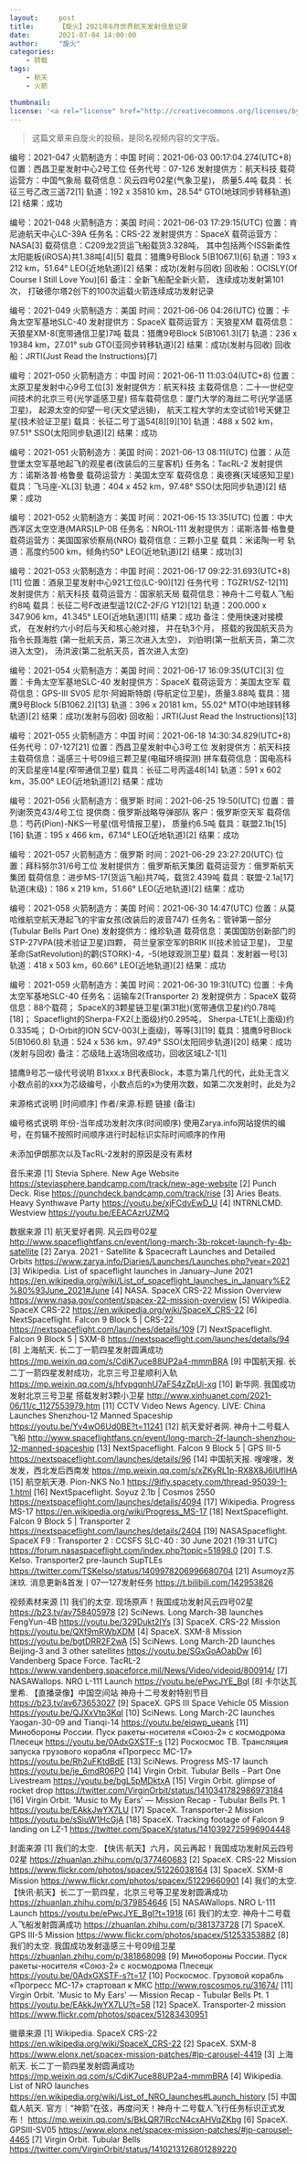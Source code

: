 ```yaml
---
layout:     post
title:      【旋火】2021年6月世界航天发射信息记录
date:       2021-07-04 14:00:00
author:     "旋火"
categories:
    - 转载
tags:
    - 航天
    - 火箭

thumbnail: 
license: '<a rel="license" href="http://creativecommons.org/licenses/by/4.0/"><img alt="知识共享许可协议" style="border-width:0" src="https://i.creativecommons.org/l/by/4.0/88x31.png" /></a><br />本作品采用<a rel="license" href="http://creativecommons.org/licenses/by/4.0/">知识共享署名 4.0 国际许可协议</a>进行许可。'
---
```

>这篇文章来自旋火的投稿，是同名视频内容的文字版。

编号：2021-047
火箭制造方：中国
时间：2021-06-03 00:17:04.274(UTC+8)
位置：西昌卫星发射中心2号工位
任务代号：07-126
发射提供方：航天科技
载荷运营方：中国气象局
载荷信息：风云四号02星(气象卫星)，
质量5.4吨
载具：长征三号乙改三遥72[1]
轨道：192 x 35810 km，28.54° GTO(地球同步转移轨道)[2]
结果：成功

编号：2021-048
火箭制造方：美国
时间：2021-06-03 17:29:15(UTC)
位置：肯尼迪航天中心LC-39A
任务名：CRS-22
发射提供方：SpaceX
载荷运营方：NASA[3]
载荷信息：C209龙2货运飞船载货3.328吨，
其中包括两个ISS新柔性太阳能板(iROSA)共1.38吨[4][5]
载具：猎鹰9号Block 5(B1067.1)[6]
轨道：193 x 212 km，51.64° LEO(近地轨道)[2]
结果：成功(发射与回收)
回收船：OCISLY(Of Course I Still Love You)[6]
备注：全新飞船配全新火箭，
连续成功发射第101次，
打破德尔塔2创下的100次运载火箭连续成功发射记录

编号：2021-049
火箭制造方：美国
时间：2021-06-06 04:26(UTC)
位置：卡角太空军基地SLC-40
发射提供方：SpaceX
载荷运营方：天狼星XM
载荷信息：天狼星XM-8(宽带通信卫星)7吨
载具：猎鹰9号Block 5(B1061.3)[7]
轨道：236 x 19384 km，27.01° sub GTO(亚同步转移轨道)[2]
结果：成功(发射与回收)
回收船：JRTI(Just Read the Instructions)[7]

编号：2021-050
火箭制造方：中国
时间：2021-06-11 11:03:04(UTC+8)
位置：太原卫星发射中心9号工位[3]
发射提供方：航天科技
主载荷信息：二十一世纪空间技术的北京三号(光学遥感卫星)
搭车载荷信息：厦门大学的海丝二号(光学遥感卫星)，
起源太空的仰望一号(天文望远镜)，
航天工程大学的太空试验1号天健卫星(技术验证卫星)
载具：长征二号丁遥54[8][9][10]
轨道：488 x 502 km，97.51° SSO(太阳同步轨道)[2]
结果：成功

编号：2021-051
火箭制造方：美国
时间：2021-06-13 08:11(UTC)
位置：从范登堡太空军基地起飞的观星者(改装后的三星客机)
任务名：TacRL-2
发射提供方：诺斯洛普·格鲁曼
载荷运营方：美国太空军
载荷信息：奥德赛(天域感知卫星)
载具：飞马座-XL[3]
轨道：404 x 452 km，97.48° SSO(太阳同步轨道)[2]
结果：成功

编号：2021-052
火箭制造方：美国
时间：2021-06-15 13:35(UTC)
位置：中大西洋区太空空港(MARS)LP-0B
任务名：NROL-111
发射提供方：诺斯洛普·格鲁曼
载荷运营方：美国国家侦察局(NRO)
载荷信息：三颗小卫星
载具：米诺陶一号
轨道：高度约500 km，倾角约50° LEO(近地轨道)[2]
结果：成功[3]

编号：2021-053
火箭制造方：中国
时间：2021-06-17 09:22:31.693(UTC+8)[11]
位置：酒泉卫星发射中心921工位(LC-90)[12]
任务代号：TGZR1/SZ-12[11]
发射提供方：航天科技
载荷运营方：国家航天局
载荷信息：神舟十二号载人飞船约8吨
载具：长征二号F改进型遥12(CZ-2F/G Y12)[12]
轨道：200.000 x 347.906 km，41.345° LEO(近地轨道)[11]
结果：成功
备注：使用快速对接模式，
在发射约六小时后与天和核心舱对接，
并在轨3个月，
搭载的我国航天员为指令长聂海胜
(第一批航天员，第三次进入太空)，
刘伯明(第一批航天员，第二次进入太空)，
汤洪波(第二批航天员，首次进入太空)

编号：2021-054
火箭制造方：美国
时间：2021-06-17 16:09:35(UTC)[3]
位置：卡角太空军基地SLC-40
发射提供方：SpaceX
载荷运营方：美国太空军
载荷信息：GPS-III SV05 尼尔·阿姆斯特朗
(导航定位卫星)，质量3.88吨
载具：猎鹰9号Block 5(B1062.2)[13]
轨道：396 x 20181 km，55.02° MTO(中地球转移轨道)[2]
结果：成功(发射与回收)
回收船：JRTI(Just Read the Instructions)[13]

编号：2021-055
火箭制造方：中国
时间：2021-06-18 14:30:34.829(UTC+8)
任务代号：07-127[21]
位置：西昌卫星发射中心3号工位
发射提供方：航天科技
主载荷信息：遥感三十号09组三颗卫星(电磁环境探测)
拼车载荷信息：国电高科的天启星座14星(窄带通信卫星)
载具：长征二号丙遥48[14]
轨道：591 x 602 km，35.00° LEO(近地轨道)[2]
结果：成功

编号：2021-056
火箭制造方：俄罗斯
时间：2021-06-25 19:50(UTC)
位置：普列谢茨克43/4号工位
提供商：俄罗斯战略导弹部队
客户：俄罗斯空天军
载荷信息：芍药(Pion)-NKS一号星(信号情报卫星)，
质量约6.5吨
载具：联盟2.1b[15][16]
轨道：195 x 466 km，67.14° LEO(近地轨道)[2]
结果：成功

编号：2021-057
火箭制造方：俄罗斯
时间：2021-06-29 23:27:20(UTC)
位置：拜科努尔31/6号工位
发射提供方：俄罗斯航天集团
载荷运营方：俄罗斯航天集团
载荷信息：进步MS-17(货运飞船)共7吨，载货2.439吨
载具：联盟-2.1a[17]
轨道(末级)：186 x 219 km，51.66° LEO(近地轨道)[2]
结果：成功

编号：2021-058
火箭制造方：美国
时间：2021-06-30 14:47(UTC)
位置：从莫哈维航空航天港起飞的宇宙女孩(改装后的波音747)
任务名：管钟第一部分(Tubular Bells Part One)
发射提供方：维珍轨道
载荷信息：美国国防创新部门的STP-27VPA(技术验证卫星)四颗，
荷兰皇家空军的BRIK II(技术验证卫星)，
卫星革命(SatRevolution)的鹳(STORK)-4，-5(地球观测卫星)
载具：发射器一号[3]
轨道：418 x 503 km，60.66° LEO(近地轨道)[2]
结果：成功

编号：2021-059
火箭制造方：美国
时间：2021-06-30 19:31(UTC)
位置：卡角太空军基地SLC-40
任务名：运输车2(Transporter 2)
发射提供方：SpaceX
载荷信息：88个载荷；
SpaceX的3颗星链卫星(第31批)(宽带通信卫星)约0.78吨[18]；
Spaceflight的Sherpa-FX2(上面级)约0.295吨，
Sherpa-LTE1(上面级)约0.335吨；
D-Orbit的ION SCV-003(上面级)，等等[3][19]
载具：猎鹰9号Block 5(B1060.8)
轨道：524 x 536 km，97.49° SSO(太阳同步轨道)[20]
结果：成功(发射与回收)
备注：芯级陆上返场回收成功，回收区域LZ-1[1]

猎鹰9号芯一级代号说明
B1xxx.x
B代表Block，本意为第几代的代，此处无含义
小数点前的xxx为芯级编号，小数点后的x为使用次数，如第二次发射时，此处为2

来源格式说明
[时间顺序] 作者/来源.标题
链接
(备注)

编号格式说明
年份-当年成功发射次序(时间顺序)
使用Zarya.info网站提供的编号，在剪辑不按照时间顺序进行时起标识实际时间顺序的作用

未添加伊朗那次以及TacRL-2发射的原因是没有素材

音乐来源
[1] Stevia Sphere. New Age Website
https://steviasphere.bandcamp.com/track/new-age-website
[2] Punch Deck. Rise
https://punchdeck.bandcamp.com/track/rise
[3] Aries Beats. Heavy Synthwave Party
https://youtu.be/xjFCdvEwD_U
[4] INTRNLCMD. Westview
https://youtu.be/EEACAzrUZMQ

数据来源
[1] 航天爱好者网. 风云四号02星 
http://www.spaceflightfans.cn/event/long-march-3b-rokcet-launch-fy-4b-satellite
[2] Zarya. 2021 - Satellite & Spacecraft Launches and Detailed Orbits
https://www.zarya.info/Diaries/Launches/Launches.php?year=2021
[3] Wikipedia. List of spaceflight launches in January–June 2021
https://en.wikipedia.org/wiki/List_of_spaceflight_launches_in_January%E2%80%93June_2021#June
[4] NASA. SpaceX CRS-22 Mission Overview
https://www.nasa.gov/content/spacex-22-mission-overview
[5] Wikipedia. SpaceX CRS-22
https://en.wikipedia.org/wiki/SpaceX_CRS-22
[6] NextSpaceflight. Falcon 9 Block 5 | CRS-22
https://nextspaceflight.com/launches/details/109
[7] NextSpaceflight. Falcon 9 Block 5 | SXM-8
https://nextspaceflight.com/launches/details/94
[8] 上海航天. 长二丁一箭四星发射圆满成功
https://mp.weixin.qq.com/s/CdiK7uce88UP2a4-mmmBRA
[9] 中国航天报. 长二丁一箭四星发射成功，北京三号卫星顺利入轨 
https://mp.weixin.qq.com/s/hfvpgqnhU7aFS4zZpUi-xg
[10] 新华网. 我国成功发射北京三号卫星 搭载发射3颗小卫星
http://www.xinhuanet.com/2021-06/11/c_1127553979.htm
[11] CCTV Video News Agency. LIVE: China Launches Shenzhou-12 Manned Spaceship
https://youtu.be/Yv4wO6Ud0BE?t=11241
[12] 航天爱好者网. 神舟十二号载人飞船
http://www.spaceflightfans.cn/event/long-march-2f-launch-shenzhou-12-manned-spaceship
[13] NextSpaceflight. Falcon 9 Block 5 | GPS III-5
https://nextspaceflight.com/launches/details/96
[14] 中国航天报. 嗖嗖嗖，发发发，西北发后西南发 
https://mp.weixin.qq.com/s/xZKyRL1p-RX8X8J6lUflHA
[15] 航空航天港. Pion-NKS No.1
https://9ifly.spacety.com/thread-95039-1-1.html
[16] NextSpaceflight. Soyuz 2.1b | Cosmos 2550
https://nextspaceflight.com/launches/details/4094
[17] Wikipedia. Progress MS-17
https://en.wikipedia.org/wiki/Progress_MS-17
[18] NextSpaceflight. Falcon 9 Block 5 | Transporter 2
https://nextspaceflight.com/launches/details/2404
[19] NASASpaceflight. SpaceX F9 : Transporter 2 : CCSFS SLC-40 : 30 June 2021 (19:31 UTC)
https://forum.nasaspaceflight.com/index.php?topic=51898.0
[20] T.S. Kelso. Transporter2 pre-launch SupTLEs
https://twitter.com/TSKelso/status/1409978206996680704
[21] Asumoyz苏沫玖. 消息更新&首发丨07—127发射任务
https://t.bilibili.com/142953826

视频素材来源
[1] 我们的太空. 现场原声！我国成功发射风云四号02星
https://b23.tv/av758405978
[2] SciNews. Long March-3B launches FengYun-4B
https://youtu.be/329Dukt2IYs
[3] SpaceX. CRS-22 Mission
https://youtu.be/QXf9mRWbXDM
[4] SpaceX. SXM-8 Mission
https://youtu.be/bgtDRR2F2wA
[5] SciNews. Long March-2D launches Beijing-3 and 3 other satellites
https://youtu.be/SGxGoAOabDw
[6] Vandenberg Space Force. TacRL-2
https://www.vandenberg.spaceforce.mil/News/Video/videoid/800914/
[7] NASAWallops. NRO L-111 Launch
https://youtu.be/ePwcJYE_BgI
[8] 卡尔达瓦里希. 【直播录像】中国空间站 神舟十二号发射特别节目
https://b23.tv/av673653027
[9] SpaceX. GPS III Space Vehicle 05 Mission
https://youtu.be/QJXxVtp3KqI
[10] SciNews. Long March-2C launches Yaogan-30-09 and Tianqi-14
https://youtu.be/eiqwp_ueank
[11] Минобороны России. Пуск ракеты-носителя «Союз-2» с космодрома Плесецк
https://youtu.be/0AdxGXSTF-s
[12] Роскосмос ТВ. Трансляция запуска грузового корабля «Прогресс МС-17»
https://youtu.be/Rh2uFKtdBdE
[13] SciNews. Progress MS-17 launch
https://youtu.be/je_6mdR06P0
[14] Virgin Orbit. Tubular Bells - Part One Livestream
https://youtu.be/bgL5pMDktxA
[15] Virgin Orbit. glimpse of rocket drop
https://twitter.com/VirginOrbit/status/1410341782986973184
[16] Virgin Orbit. 'Music to My Ears' — Mission Recap - Tubular Bells Pt. 1
https://youtu.be/EAkkJwYX7LU
[17] SpaceX. Transporter-2 Mission
https://youtu.be/sSiuW1HcGjA
[18] SpaceX. Tracking footage of Falcon 9 landing on LZ-1
https://twitter.com/SpaceX/status/1410392725996904448

封面来源
[1] 我们的太空. 【快讯·航天】六月，风云再起！我国成功发射风云四号02星
https://zhuanlan.zhihu.com/p/377460683
[2] SpaceX. CRS-22 Mission
https://www.flickr.com/photos/spacex/51226038164
[3] SpaceX. SXM-8 Mission
https://www.flickr.com/photos/spacex/51229660901
[4] 我们的太空. 【快讯·航天】长二丁一箭四星，北京三号等卫星发射圆满成功
https://zhuanlan.zhihu.com/p/379854646
[5] NASAWallops. NRO L-111 Launch
https://youtu.be/ePwcJYE_BgI?t=1918
[6] 我们的太空. 神舟十二号载人飞船发射圆满成功
https://zhuanlan.zhihu.com/p/381373728
[7] SpaceX. GPS III-5 Mission
https://www.flickr.com/photos/spacex/51253353882
[8] 我们的太空. 我国成功发射遥感三十号09组卫星
https://zhuanlan.zhihu.com/p/381868098
[9] Минобороны России. Пуск ракеты-носителя «Союз-2» с космодрома Плесецк
https://youtu.be/0AdxGXSTF-s?t=17
[10] Роскосмос. Грузовой корабль «Прогресс МС-17» стартовал к МКС
http://www.roscosmos.ru/31674/
[11] Virgin Orbit. 'Music to My Ears' — Mission Recap - Tubular Bells Pt. 1
https://youtu.be/EAkkJwYX7LU?t=58
[12] SpaceX. Transporter-2 mission
https://www.flickr.com/photos/spacex/51283430951

徽章来源
[1] Wikipedia. SpaceX CRS-22
https://en.wikipedia.org/wiki/SpaceX_CRS-22
[2] SpaceX. SXM-8
https://www.elonx.net/spacex-mission-patches/#jp-carousel-4419
[3] 上海航天. 长二丁一箭四星发射圆满成功
https://mp.weixin.qq.com/s/CdiK7uce88UP2a4-mmmBRA
[4] Wikipedia. List of NRO launches
https://en.wikipedia.org/wiki/List_of_NRO_launches#Launch_history
[5] 中国载人航天. 官方｜“神箭”在弦，再度问天！神舟十二号载人飞行任务标识正式发布！ 
https://mp.weixin.qq.com/s/BkLQR7lRccN4cxAHVqZKbg
[6] SpaceX. GPSIII-SV05
https://www.elonx.net/spacex-mission-patches/#jp-carousel-4465
[7] Virgin Orbit. Tubular Bells
https://twitter.com/VirginOrbit/status/1410213126801289220
